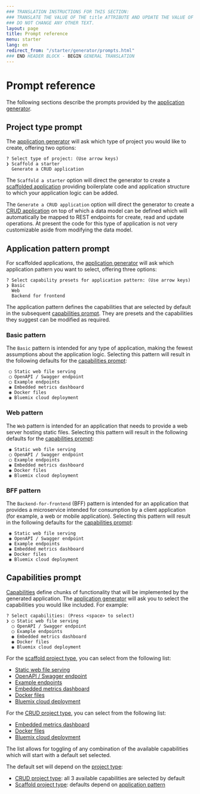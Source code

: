 ```yaml
---
### TRANSLATION INSTRUCTIONS FOR THIS SECTION:
### TRANSLATE THE VALUE OF THE title ATTRIBUTE AND UPDATE THE VALUE OF THE lang ATTRIBUTE.
### DO NOT CHANGE ANY OTHER TEXT.
layout: page
title: Prompt reference
menu: starter
lang: en
redirect_from: "/starter/generator/prompts.html"
### END HEADER BLOCK - BEGIN GENERAL TRANSLATION
---
```


<div class="titleBlock">
	<h1>Prompt reference</h1>
</div>

The following sections describe the prompts provided by the [application generator](command_line_tools.html#application-generator).

## Project type prompt

The [application generator](command_line_tools.html#application-generator) will ask which type of project
you would like to create, offering two options:

```
? Select type of project: (Use arrow keys)
❯ Scaffold a starter
  Generate a CRUD application
```

The `Scaffold a starter` option will direct the generator to create a
[scaffolded application](core_concepts.html#scaffold) providing boilerplate code
and application structure to which your application logic can be added.

The `Generate a CRUD application` option will direct the generator to create a
[CRUD application](core_concepts.html#crud) on top of which a data model can be
defined which will automatically be mapped to REST endpoints for create, read and
update operations. At present the code for this type of application is not very
customizable aside from modifying the data model.

## Application pattern prompt
For scaffolded applications, the [application generator](command_line_tools.html#application-generator) will
ask which application pattern you want to select, offering three options:

```
? Select capability presets for application pattern: (Use arrow keys)
❯ Basic
  Web
  Backend for frontend
```

The application pattern defines the capabilities that are selected by default in the subsequent
[capabilities prompt](#capabilities-prompt). They are presets and the capabilities they suggest
can be modified as required.

### Basic pattern
The `Basic` pattern is intended for any type of application, making the fewest assumptions
about the application logic. Selecting this pattern will result in the following defaults
for the [capabilities prompt](#capabilities-prompt):

```
 ◯ Static web file serving
 ◯ OpenAPI / Swagger endpoint
 ◯ Example endpoints
 ◉ Embedded metrics dashboard
 ◉ Docker files
 ◉ Bluemix cloud deployment
```

### Web pattern
The `Web` pattern is intended for an application that needs to provide a web server
hosting static files. Selecting this pattern will result in the following defaults
for the [capabilities prompt](#capabilities-prompt):

```
 ◉ Static web file serving
 ◯ OpenAPI / Swagger endpoint
 ◯ Example endpoints
 ◉ Embedded metrics dashboard
 ◉ Docker files
 ◉ Bluemix cloud deployment
```

### BFF pattern
The `Backend-for-frontend` (BFF) pattern is intended for an application that provides
a microservice intended for consumption by a client application (for example, a
web or mobile application). Selecting this pattern will result in the following defaults
for the [capabilities prompt](#capabilities-prompt):

```
 ◉ Static web file serving
 ◉ OpenAPI / Swagger endpoint
 ◉ Example endpoints
 ◉ Embedded metrics dashboard
 ◉ Docker files
 ◉ Bluemix cloud deployment
```

## Capabilities prompt

[Capabilities](core_concepts.html#capabilities) define chunks of functionality that
will be implemented by the generated application. The [application generator](command_line_tools.html#application-generator)
will ask you to select the capabilities you would like included. For example:

```
? Select capabilities: (Press <space> to select)
❯ ◯ Static web file serving
  ◯ OpenAPI / Swagger endpoint
  ◯ Example endpoints
  ◉ Embedded metrics dashboard
  ◉ Docker files
  ◉ Bluemix cloud deployment
```

For the [scaffold project type](core_concepts.html#scaffold), you can select from the following list:

* [Static web file serving](core_concepts.html#web-capability)
* [OpenAPI / Swagger endpoint](core_concepts.html#swagger-endpoint-capability)
* [Example endpoints](core_concepts.html#example-endpoints-capability)
* [Embedded metrics dashboard](core_concepts.html#metrics-dashboard-capability)
* [Docker files](core_concepts.html#docker-capability)
* [Bluemix cloud deployment](core_concepts.html#bluemix-capability)

For the [CRUD project type](#crud), you can select from the following list:

* [Embedded metrics dashboard](core_concepts.html#metrics-dashboard-capability)
* [Docker files](core_concepts.html#docker-capability)
* [Bluemix cloud deployment](core_concepts.html#bluemix-capability)

The list allows for toggling of any combination of the available capabilities which
will start with a default set selected.

The default set will depend on the [project type](#core_concepts.html#project-type):

* [CRUD project type](core_concepts.html#crud): all 3 available capabilities are selected by default
* [Scaffold project type](core_concepts.html#scaffold): defaults depend on [application pattern](#application-pattern)

[info]: ../../../assets/info-blue.png
[tip]: ../../../assets/lightbulb-yellow.png
[warning]: ../../../assets/warning-red.png
